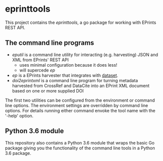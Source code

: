
# eprinttools

This project contains the _eprinttools_, a go package for working with EPrints 
REST API. 

## The command line programs

+ _eputil_ is a command line utility for interacting (e.g. harvesting) JSON and XML from EPrints' REST API
    + uses minimal configuration because it does less!
    + will supercede _ep_
+ _ep_ is a EPrints harvester that integrates with [dataset](https://github.com/caltechlibrary/dataset).
+ _doi2eprintxml_ is a command line program for turning metadata harvested from CrossRef and DataCite into an EPrint XML document based on one or more supplied DOI

The first two utilities can be configured from the environment or 
command line options. The environment settings are overridden by command 
line options. For details running either command envoke the
tool name with the '-help' option. 

## Python 3.6 module

This repository also contains a Python 3.6 module that wraps the 
basic Go package giving you the functionality of the command line tools 
in a Python 3.6 package.



